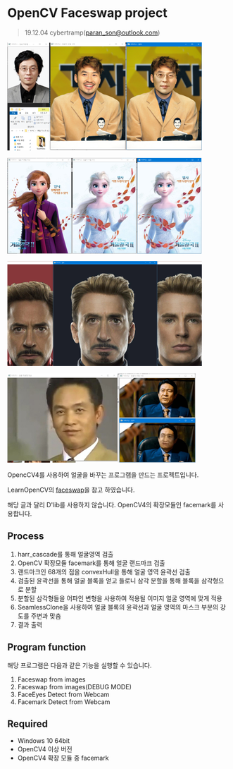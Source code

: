 # OpenCV Faceswap project

> 19.12.04
> cybertramp(paran_son@outlook.com)

![](images/img1.png)

![](images/img2.png)

![](images/img3.png)

![](images/img4.png)

OpencCV4를 사용하여 얼굴을 바꾸는 프로그램을 만드는 프로젝트입니다.

LearnOpenCV의 [faceswap](https://www.learnopencv.com/face-swap-using-opencv-c-python/)을 참고 하였습니다. 

해당 글과 달리 D'lib를 사용하지 않습니다. OpenCV4의 확장모듈인 facemark를 사용합니다.

## Process

1. harr_cascade를 통해 얼굴영역 검출
2. OpenCV 확장모듈 facemark를 통해 얼굴 랜드마크 검출
3. 랜드마크인 68개의 점을 convexHull을 통해 얼굴 영역 윤곽선 검출
4. 검출된 윤곽선을 통해 얼굴 블록을 얻고 들로니 삼각 분할을 통해 블록을 삼각형으로 분할
5. 분할된 삼각형들을 어파인 변형을 사용하여 적용될 이미지 얼굴 영역에 맞게 적용
6. SeamlessClone을 사용하여 얼굴 블록의 윤곽선과 얼굴 영역의 마스크 부분의 강도를 주변과 맞춤
7. 결과 출력

## Program function

해당 프로그램은 다음과 같은 기능을 실행할 수 있습니다.

1. Faceswap from images
2. Faceswap from images(DEBUG MODE)
3. FaceEyes Detect from Webcam
4. Facemark Detect from Webcam

## Required

- Windows 10 64bit
- OpenCV4 이상 버전
- OpenCV4 확장 모듈 중 facemark
